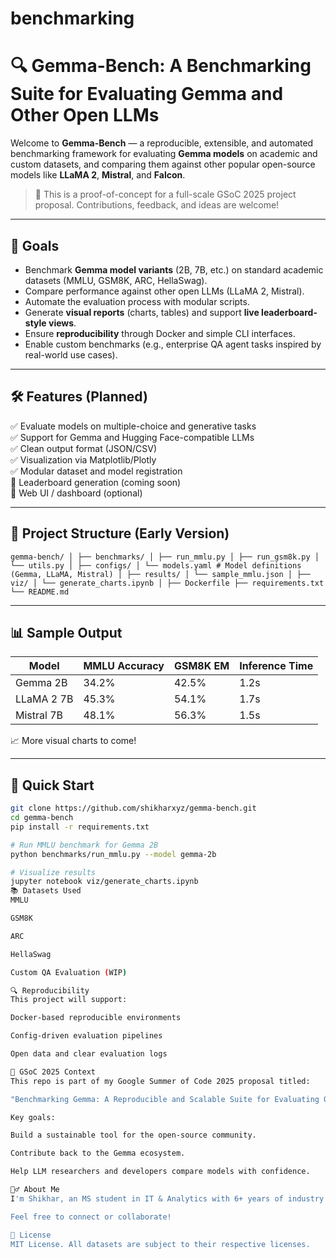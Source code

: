 # benchmarking

# 🔍 Gemma-Bench: A Benchmarking Suite for Evaluating Gemma and Other Open LLMs

Welcome to **Gemma-Bench** — a reproducible, extensible, and automated benchmarking framework for evaluating **Gemma models** on academic and custom datasets, and comparing them against other popular open-source models like **LLaMA 2**, **Mistral**, and **Falcon**.

> 🧪 This is a proof-of-concept for a full-scale GSoC 2025 project proposal. Contributions, feedback, and ideas are welcome!

---

## 🚀 Goals

- Benchmark **Gemma model variants** (2B, 7B, etc.) on standard academic datasets (MMLU, GSM8K, ARC, HellaSwag).
- Compare performance against other open LLMs (LLaMA 2, Mistral).
- Automate the evaluation process with modular scripts.
- Generate **visual reports** (charts, tables) and support **live leaderboard-style views**.
- Ensure **reproducibility** through Docker and simple CLI interfaces.
- Enable custom benchmarks (e.g., enterprise QA agent tasks inspired by real-world use cases).

---

## 🛠️ Features (Planned)

✅ Evaluate models on multiple-choice and generative tasks  
✅ Support for Gemma and Hugging Face-compatible LLMs  
✅ Clean output format (JSON/CSV)  
✅ Visualization via Matplotlib/Plotly  
✅ Modular dataset and model registration  
🚧 Leaderboard generation (coming soon)  
🚧 Web UI / dashboard (optional)  

---

## 📁 Project Structure (Early Version)

```
gemma-bench/ │ ├── benchmarks/ │ ├── run_mmlu.py │ ├── run_gsm8k.py │ └── utils.py │ ├── configs/ │ └── models.yaml # Model definitions (Gemma, LLaMA, Mistral) │ ├── results/ │ └── sample_mmlu.json │ ├── viz/ │ └── generate_charts.ipynb │ ├── Dockerfile ├── requirements.txt └── README.md
```

---

## 📊 Sample Output

| Model      | MMLU Accuracy | GSM8K EM | Inference Time |
|------------|----------------|----------|----------------|
| Gemma 2B   | 34.2%          | 42.5%    | 1.2s           |
| LLaMA 2 7B | 45.3%          | 54.1%    | 1.7s           |
| Mistral 7B | 48.1%          | 56.3%    | 1.5s           |

📈 More visual charts to come!

---

## 🧪 Quick Start

```bash
git clone https://github.com/shikharxyz/gemma-bench.git
cd gemma-bench
pip install -r requirements.txt

# Run MMLU benchmark for Gemma 2B
python benchmarks/run_mmlu.py --model gemma-2b

# Visualize results
jupyter notebook viz/generate_charts.ipynb
📚 Datasets Used
MMLU

GSM8K

ARC

HellaSwag

Custom QA Evaluation (WIP)

🔍 Reproducibility
This project will support:

Docker-based reproducible environments

Config-driven evaluation pipelines

Open data and clear evaluation logs

🌱 GSoC 2025 Context
This repo is part of my Google Summer of Code 2025 proposal titled:

"Benchmarking Gemma: A Reproducible and Scalable Suite for Evaluating Open Models"

Key goals:

Build a sustainable tool for the open-source community.

Contribute back to the Gemma ecosystem.

Help LLM researchers and developers compare models with confidence.

🙋‍♂️ About Me
I'm Shikhar, an MS student in IT & Analytics with 6+ years of industry experience as a Software Developer at Walmart. I've built LLM-based QA agents for enterprise use, and I'm passionate about bridging research and engineering in the LLM space.

Feel free to connect or collaborate!

🧠 License
MIT License. All datasets are subject to their respective licenses.
